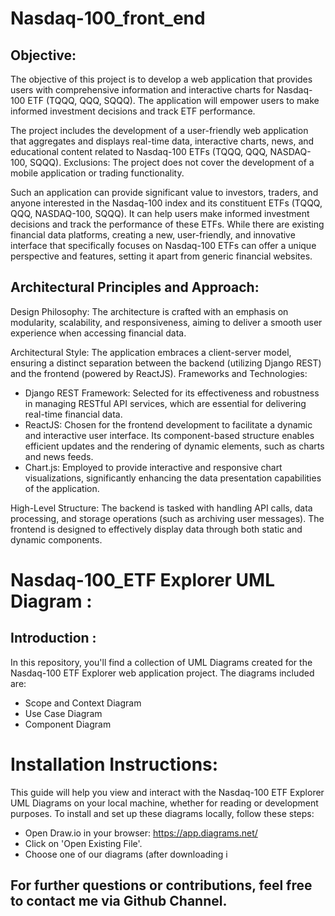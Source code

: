# Nasdaq-100_front_end
## Objective:
The objective of this project is to develop a web application that provides users with comprehensive information and interactive charts for Nasdaq-100 ETF (TQQQ, QQQ, SQQQ). The application will empower users to make informed investment decisions and track ETF performance.

The project includes the development of a user-friendly web application that aggregates and displays real-time data, interactive charts, news, and educational content related to Nasdaq-100 ETFs (TQQQ, QQQ, NASDAQ-100, SQQQ).
Exclusions: The project does not cover the development of a mobile application or trading functionality.

Such an application can provide significant value to investors, traders, and anyone interested in the Nasdaq-100 index and its constituent ETFs (TQQQ, QQQ, NASDAQ-100, SQQQ).  It can help users make informed investment decisions and track the performance of these ETFs. While there are existing financial data platforms, creating a new, user-friendly, and innovative interface that specifically focuses on Nasdaq-100 ETFs can offer a unique perspective and features, setting it apart from generic financial websites.
                                                                                           
                                                                   
                                                                                      
## Architectural Principles and Approach:
Design Philosophy: The architecture is crafted with an emphasis on modularity, scalability, and responsiveness, aiming to deliver a smooth user experience when accessing financial data.

Architectural Style: The application embraces a client-server model, ensuring a distinct separation between the backend (utilizing Django REST) and the frontend (powered by ReactJS).
Frameworks and Technologies:
- Django REST Framework: Selected for its effectiveness and robustness in managing RESTful API services, which are essential for delivering real-time financial data.
- ReactJS: Chosen for the frontend development to facilitate a dynamic and interactive user interface. Its component-based structure enables efficient updates and the rendering of dynamic elements, such as charts and news feeds.
- Chart.js: Employed to provide interactive and responsive chart visualizations, significantly enhancing the data presentation capabilities of the application.

High-Level Structure: The backend is tasked with handling API calls, data processing, and storage operations (such as archiving user messages). The frontend is designed to effectively display data through both static and dynamic components.

                                                                                        

# Nasdaq-100_ETF Explorer UML Diagram :
## Introduction :
In this repository, you'll find a collection of UML Diagrams created for the Nasdaq-100 ETF Explorer web application project. The diagrams included are:

* Scope and Context Diagram
* Use Case Diagram
* Component Diagram

# Installation Instructions: 
This guide will help you view and interact with the Nasdaq-100 ETF Explorer UML Diagrams on your local machine, whether for reading or development purposes. To install and set up these diagrams locally, follow these steps:

* Open Draw.io in your browser: https://app.diagrams.net/
* Click on 'Open Existing File'.
* Choose one of our diagrams (after downloading i

## For further questions or contributions, feel free to contact me via Github Channel.
